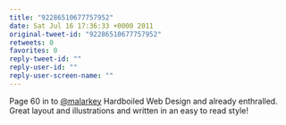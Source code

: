 ```yaml
---
title: "92286510677757952"
date: Sat Jul 16 17:36:33 +0000 2011
original-tweet-id: "92286510677757952"
retweets: 0
favorites: 0
reply-tweet-id: ""
reply-user-id: ""
reply-user-screen-name: ""
---
```

Page 60 in to <a href="https://twitter.com/malarkey">@malarkey</a> Hardboiled Web Design and already enthralled. Great layout and illustrations and written in an easy to read style!

